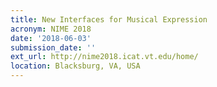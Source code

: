 ```yaml
---
title: New Interfaces for Musical Expression
acronym: NIME 2018
date: '2018-06-03'
submission_date: ''
ext_url: http://nime2018.icat.vt.edu/home/
location: Blacksburg, VA, USA
---
```

